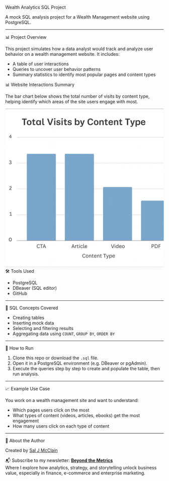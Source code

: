 Wealth Analytics SQL Project

A mock SQL analysis project for a Wealth Management website using PostgreSQL.

---

📊 Project Overview

This project simulates how a data analyst would track and analyze user behavior on a wealth management website. It includes:

- A table of user interactions
- Queries to uncover user behavior patterns
- Summary statistics to identify most popular pages and content types

📊 Website Interactions Summary

The bar chart below shows the total number of visits by content type, helping identify which areas of the site users engage with most.

![Total Visits by Content Type](https://github.com/Data-With-Sal/wealth-analytics-sql-project/blob/a7d5b491cb5a8d0d02a7255549e49f2414b33e90/Total%20Visits%20by%20Content%20Type.jpg)
🛠️ Tools Used

- PostgreSQL
- DBeaver (SQL editor)
- GitHub

---

🧠 SQL Concepts Covered

- Creating tables
- Inserting mock data
- Selecting and filtering results
- Aggregating data using `COUNT`, `GROUP BY`, `ORDER BY`

---

🚀 How to Run

1. Clone this repo or download the `.sql` file.
2. Open it in a PostgreSQL environment (e.g. DBeaver or pgAdmin).
3. Execute the queries step by step to create and populate the table, then run analysis.

---

📈 Example Use Case

You work on a wealth management site and want to understand:

- Which pages users click on the most
- What types of content (videos, articles, ebooks) get the most engagement
- How many users click on each type of content

---

📌 About the Author

Created by [Sal J McClain](https://www.linkedin.com/in/saljmcclainanalyticsconsultant)

📬 Subscribe to my newsletter: [**Beyond the Metrics**](https://open.substack.com/pub/saljmcclain?r=6j0dkn&utm_medium=ios)  
Where I explore how analytics, strategy, and storytelling unlock business value, especially in finance, e-commerce and enterprise marketing.
